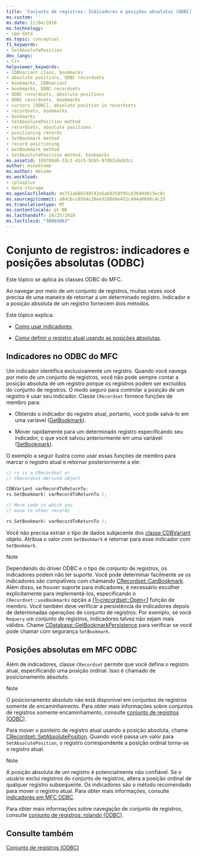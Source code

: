 ```yaml
---
title: 'Conjunto de registros: Indicadores e posições absolutas (ODBC) | Microsoft Docs'
ms.custom: ''
ms.date: 11/04/2016
ms.technology:
- cpp-data
ms.topic: conceptual
f1_keywords:
- SetAbsolutePosition
dev_langs:
- C++
helpviewer_keywords:
- CDBVariant class, bookmarks
- absolute positions, ODBC recordsets
- bookmarks, CDBVariant
- bookmarks, ODBC recordsets
- ODBC recordsets, absolute positions
- ODBC recordsets, bookmarks
- cursors [ODBC], absolute position in recordsets
- recordsets, bookmarks
- bookmarks
- SetAbsolutePosition method
- recordsets, absolute positions
- positioning records
- SetBookmark method
- record positioning
- GetBookmark method
- SetAbsolutePosition method, bookmarks
ms.assetid: 189788d6-33c1-41c5-9265-97db2a5d43cc
author: mikeblome
ms.author: mblome
ms.workload:
- cplusplus
- data-storage
ms.openlocfilehash: 4e751ab86548f42e5ab9350f95cb2b49d813ec8c
ms.sourcegitcommit: a9dcbcc85b4c28eed280d8e451c494a00d8c4c25
ms.translationtype: MT
ms.contentlocale: pt-BR
ms.lasthandoff: 10/25/2018
ms.locfileid: "50064063"
---
```

# <a name="recordset-bookmarks-and-absolute-positions-odbc"></a>Conjunto de registros: indicadores e posições absolutas (ODBC)

Este tópico se aplica às classes ODBC do MFC.

Ao navegar por meio de um conjunto de registros, muitas vezes você precisa de uma maneira de retornar a um determinado registro. Indicador e a posição absoluta de um registro fornecem dois métodos.

Este tópico explica:

- [Como usar indicadores](#_core_bookmarks_in_mfc_odbc).

- [Como definir o registro atual usando as posições absolutas](#_core_absolute_positions_in_mfc_odbc).

##  <a name="_core_bookmarks_in_mfc_odbc"></a> Indicadores no ODBC do MFC

Um indicador identifica exclusivamente um registro. Quando você navega por meio de um conjunto de registros, você não pode sempre contar a posição absoluta de um registro porque os registros podem ser excluídos do conjunto de registros. O modo seguro para controlar a posição de um registro é usar seu indicador. Classe `CRecordset` fornece funções de membro para:

- Obtendo o indicador do registro atual, portanto, você pode salvá-lo em uma variável ([GetBookmark](../../mfc/reference/crecordset-class.md#getbookmark)).

- Mover rapidamente para um determinado registro especificando seu indicador, o que você salvou anteriormente em uma variável ([SetBookmark](../../mfc/reference/crecordset-class.md#setbookmark)).

O exemplo a seguir ilustra como usar essas funções de membro para marcar o registro atual e retornar posteriormente a ele:

```cpp
// rs is a CRecordset or
// CRecordset-derived object

CDBVariant varRecordToReturnTo;
rs.GetBookmark( varRecordToReturnTo );

// More code in which you
// move to other records

rs.SetBookmark( varRecordToReturnTo );
```

Você não precisa extrair o tipo de dados subjacente dos [classe CDBVariant](../../mfc/reference/cdbvariant-class.md) objeto. Atribua o valor com `GetBookmark` e retornar para esse indicador com `SetBookmark`.

> [!NOTE]
>  Dependendo do driver ODBC e o tipo de conjunto de registros, os indicadores podem não ter suporte. Você pode determinar facilmente se os indicadores são compatíveis com chamando [CRecordset::CanBookmark](../../mfc/reference/crecordset-class.md#canbookmark). Além disso, se houver suporte para indicadores, é necessário escolher explicitamente para implementá-los, especificando o `CRecordset::useBookmarks` opção a [{1&gt;crecordset::Open&lt;1](../../mfc/reference/crecordset-class.md#open) função de membro. Você também deve verificar a persistência de indicadores depois de determinadas operações de conjunto de registros. Por exemplo, se você `Requery` um conjunto de registros, indicadores talvez não sejam mais válidos. Chame [CDatabase::GetBookmarkPersistence](../../mfc/reference/cdatabase-class.md#getbookmarkpersistence) para verificar se você pode chamar com segurança `SetBookmark`.

##  <a name="_core_absolute_positions_in_mfc_odbc"></a> Posições absolutas em MFC ODBC

Além de indicadores, classe `CRecordset` permite que você defina o registro atual, especificando uma posição ordinal. Isso é chamado de posicionamento absoluto.

> [!NOTE]
>  O posicionamento absoluto não está disponível em conjuntos de registros somente de encaminhamento. Para obter mais informações sobre conjuntos de registros somente encaminhamento, consulte [conjunto de registros (ODBC)](../../data/odbc/recordset-odbc.md).

Para mover o ponteiro de registro atual usando a posição absoluta, chame [CRecordset::SetAbsolutePosition](../../mfc/reference/crecordset-class.md#setabsoluteposition). Quando você passa um valor para `SetAbsolutePosition`, o registro correspondente a posição ordinal torna-se o registro atual.

> [!NOTE]
>  A posição absoluta de um registro é potencialmente não confiável. Se o usuário exclui registros do conjunto de registros, altera a posição ordinal de qualquer registro subsequente. Os indicadores são o método recomendado para mover o registro atual. Para obter mais informações, consulte [indicadores em MFC ODBC](#_core_bookmarks_in_mfc_odbc).

Para obter mais informações sobre navegação de conjunto de registros, consulte [conjunto de registros: rolando (ODBC)](../../data/odbc/recordset-scrolling-odbc.md).

## <a name="see-also"></a>Consulte também

[Conjunto de registros (ODBC)](../../data/odbc/recordset-odbc.md)